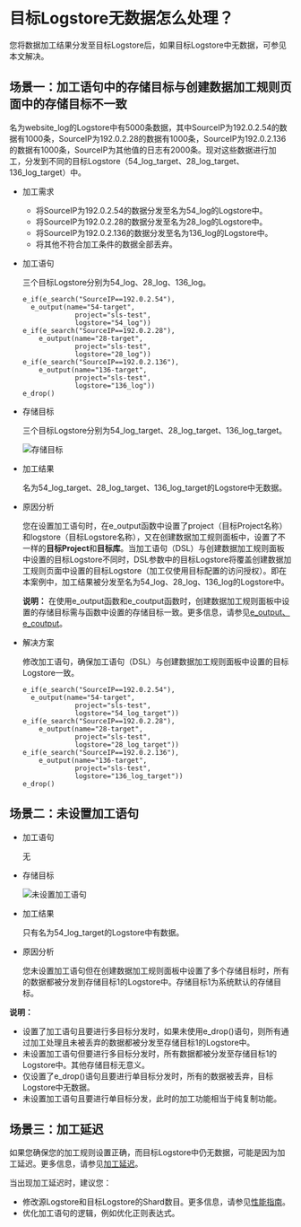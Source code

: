 # 目标Logstore无数据怎么处理？

您将数据加工结果分发至目标Logstore后，如果目标Logstore中无数据，可参见本文解决。

## 场景一：加工语句中的存储目标与创建数据加工规则页面中的存储目标不一致

名为website\_log的Logstore中有5000条数据，其中SourceIP为192.0.2.54的数据有1000条，SourceIP为192.0.2.28的数据有1000条，SourceIP为192.0.2.136的数据有1000条，SourceIP为其他值的日志有2000条。现对这些数据进行加工，分发到不同的目标Logstore（54\_log\_target、28\_log\_target、136\_log\_target）中。

-   加工需求
    -   将SourceIP为192.0.2.54的数据分发至名为54\_log的Logstore中。
    -   将SourceIP为192.0.2.28的数据分发至名为28\_log的Logstore中。
    -   将SourceIP为192.0.2.136的数据分发至名为136\_log的Logstore中。
    -   将其他不符合加工条件的数据全部丢弃。
-   加工语句

    三个目标Logstore分别为54\_log、28\_log、136\_log。

    ```
    e_if(e_search("SourceIP==192.0.2.54"),    
      e_output(name="54-target",
                 project="sls-test",
                 logstore="54_log"))
    e_if(e_search("SourceIP==192.0.2.28"),
        e_output(name="28-target",
                 project="sls-test",
                 logstore="28_log"))
    e_if(e_search("SourceIP==192.0.2.136"),
        e_output(name="136-target",
                 project="sls-test",
                 logstore="136_log"))
    e_drop()
    ```

-   存储目标

    三个目标Logstore分别为54\_log\_target、28\_log\_target、136\_log\_target。

    ![存储目标](https://static-aliyun-doc.oss-accelerate.aliyuncs.com/assets/img/zh-CN/1830193261/p284156.png)

-   加工结果

    名为54\_log\_target、28\_log\_target、136\_log\_target的Logstore中无数据。

-   原因分析

    您在设置加工语句时，在e\_output函数中设置了project（目标Project名称）和logstore（目标Logstore名称），又在创建数据加工规则面板中，设置了不一样的**目标Project**和**目标库**。当加工语句（DSL）与创建数据加工规则面板中设置的目标Logstore不同时，DSL参数中的目标Logstore将覆盖创建数据加工规则页面中设置的目标Logstore（加工仅使用目标配置的访问授权）。即在本案例中，加工结果被分发至名为54\_log、28\_log、136\_log的Logstore中。

    **说明：** 在使用e\_output函数和e\_coutput函数时，创建数据加工规则面板中设置的存储目标需与函数中设置的存储目标一致。更多信息，请参见[e\_output、e\_coutput](/cn.zh-CN/数据加工/数据加工语法/全局操作函数/事件操作函数.md)。

-   解决方案

    修改加工语句，确保加工语句（DSL）与创建数据加工规则面板中设置的目标Logstore一致。

    ```
    e_if(e_search("SourceIP==192.0.2.54"),    
      e_output(name="54-target",
                 project="sls-test",
                 logstore="54_log_target"))
    e_if(e_search("SourceIP==192.0.2.28"),
        e_output(name="28-target",
                 project="sls-test",
                 logstore="28_log_target"))
    e_if(e_search("SourceIP==192.0.2.136"),
        e_output(name="136-target",
                 project="sls-test",
                 logstore="136_log_target"))
    e_drop()
    ```


## 场景二：未设置加工语句

-   加工语句

    无

-   存储目标

    ![未设置加工语句](https://static-aliyun-doc.oss-accelerate.aliyuncs.com/assets/img/zh-CN/1830193261/p284204.png)

-   加工结果

    只有名为54\_log\_target的Logstore中有数据。

-   原因分析

    您未设置加工语句但在创建数据加工规则面板中设置了多个存储目标时，所有的数据都被分发到存储目标1的Logstore中。存储目标1为系统默认的存储目标。


**说明：**

-   设置了加工语句且要进行多目标分发时，如果未使用e\_drop\(\)语句，则所有通过加工处理且未被丢弃的数据都被分发至存储目标1的Logstore中。
-   未设置加工语句但要进行多目标分发时，所有数据都被分发至存储目标1的Logstore中。其他存储目标无意义。
-   仅设置了e\_drop\(\)语句且要进行单目标分发时，所有的数据被丢弃，目标Logstore中无数据。
-   未设置加工语句且要进行单目标分发，此时的加工功能相当于纯复制功能。

## 场景三：加工延迟

如果您确保您的加工规则设置正确，而目标Logstore中仍无数据，可能是因为加工延迟。更多信息，请参见[加工延迟](https://developer.aliyun.com/article/746592)。

当出现加工延迟时，建议您：

-   修改源Logstore和目标Logstore的Shard数目。更多信息，请参见[性能指南](/cn.zh-CN/数据加工/性能指南.md)。
-   优化加工语句的逻辑，例如优化正则表达式。

